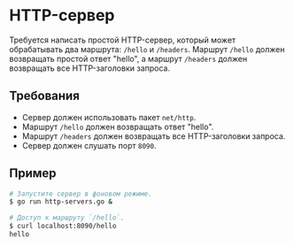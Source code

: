 # HTTP-сервер

Требуется написать простой HTTP-сервер, который может обрабатывать два маршрута: `/hello` и `/headers`. Маршрут `/hello` должен возвращать простой ответ "hello", а маршрут `/headers` должен возвращать все HTTP-заголовки запроса.

## Требования

- Сервер должен использовать пакет `net/http`.
- Маршрут `/hello` должен возвращать ответ "hello".
- Маршрут `/headers` должен возвращать все HTTP-заголовки запроса.
- Сервер должен слушать порт `8090`.

## Пример

```sh
# Запустите сервер в фоновом режиме.
$ go run http-servers.go &

# Доступ к маршруту `/hello`.
$ curl localhost:8090/hello
hello
```
